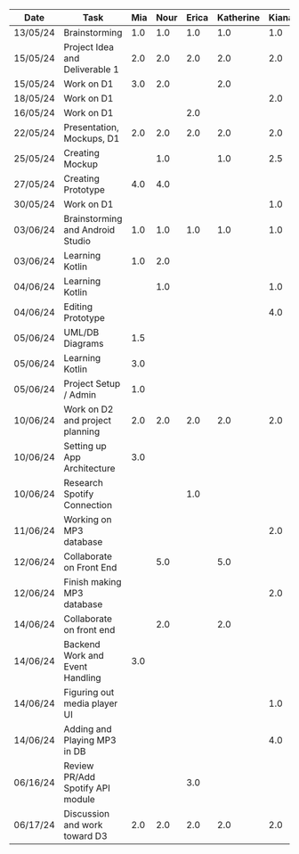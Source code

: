  | Date     | Task                            | Mia       | Nour      | Erica     | Katherine | Kiana     |
 | -------- | --------------------------------| --------- | --------- | --------- | --------- | --------- |
 | 13/05/24 | Brainstorming                   | 1.0       | 1.0       | 1.0       | 1.0       | 1.0       |   
 | 15/05/24 | Project Idea and Deliverable 1  | 2.0       | 2.0       | 2.0       | 2.0       | 2.0       |  
 | 15/05/24 | Work on D1                      | 3.0       | 2.0       |           | 2.0       |           |
 | 18/05/24 | Work on D1                      |           |           |           |           | 2.0       |
 | 16/05/24 | Work on D1                      |           |           | 2.0       |           |           |
 | 22/05/24 | Presentation, Mockups, D1       | 2.0       | 2.0       | 2.0       | 2.0       | 2.0       |  
 | 25/05/24 | Creating Mockup                 |           | 1.0       |           | 1.0       | 2.5       |
 | 27/05/24 | Creating Prototype              | 4.0       | 4.0       |           |           |           |
 | 30/05/24 | Work on D1                      |           |           |           |           | 1.0       |
 | 03/06/24 | Brainstorming and Android Studio| 1.0       | 1.0       | 1.0       | 1.0       | 1.0       | 
 | 03/06/24 | Learning Kotlin                 | 1.0       |  2.0      |           |           |           |
 | 04/06/24 | Learning Kotlin                 |           |  1.0      |           |           | 1.0       |
 | 04/06/24 | Editing Prototype               |           |           |           |           | 4.0       |
 | 05/06/24 | UML/DB Diagrams                 | 1.5       |           |           |           |           |
 | 05/06/24 | Learning Kotlin                 | 3.0       |           |           |           |           |
 | 05/06/24 | Project Setup / Admin           | 1.0       |           |           |           |           |
 | 10/06/24 | Work on D2 and project planning | 2.0       | 2.0       | 2.0       | 2.0       | 2.0       |
 | 10/06/24 | Setting up App Architecture     | 3.0       |           |           |           |           |
 | 10/06/24 | Research Spotify Connection     |           |           | 1.0       |           |           |
 | 11/06/24 | Working on MP3 database         |           |           |           |           | 2.0       |
 | 12/06/24 | Collaborate on Front End        |           | 5.0       |           | 5.0       |           |
 | 12/06/24 | Finish making MP3 database      |           |           |           |           | 2.0       |
 | 14/06/24 | Collaborate on front end        |           | 2.0       |           | 2.0       |           |
 | 14/06/24 | Backend Work and Event Handling | 3.0       |           |           |           |           |
 | 14/06/24 | Figuring out media player UI    |           |           |           |           | 1.0       |
 | 14/06/24 | Adding and Playing MP3 in DB    |           |           |           |           | 4.0       |
 | 06/16/24 | Review PR/Add Spotify API module|           |           | 3.0       |           |           |
 | 06/17/24 | Discussion and work toward D3   | 2.0       | 2.0       | 2.0       | 2.0       | 2.0       |
